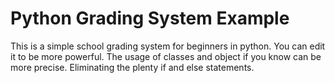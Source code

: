 # Python Grading System Example
This is a simple school grading system for beginners in python.
You can edit it to be more powerful.
The usage of classes and object if you know can be more precise. 
Eliminating the plenty if and else statements.
